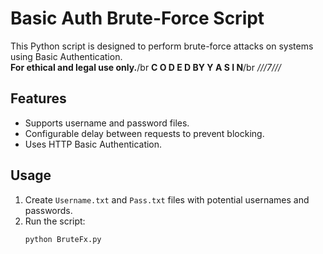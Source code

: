 # Basic Auth Brute-Force Script

This Python script is designed to perform brute-force attacks on systems using Basic Authentication.  
**For ethical and legal use only.**/br
**C O D E D BY Y A S I N**/br
*///7///* 
## Features
- Supports username and password files.
- Configurable delay between requests to prevent blocking.
- Uses HTTP Basic Authentication.

## Usage
1. Create `Username.txt` and `Pass.txt` files with potential usernames and passwords.
2. Run the script:
   ```bash
   python BruteFx.py
